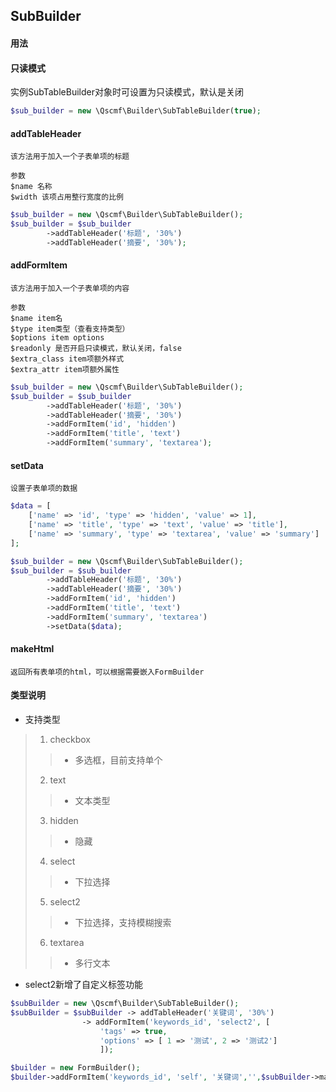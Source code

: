 ## SubBuilder

#### 用法

#### 只读模式
实例SubTableBuilder对象时可设置为只读模式，默认是关闭
```php
$sub_builder = new \Qscmf\Builder\SubTableBuilder(true);
```

#### addTableHeader
```blade
该方法用于加入一个子表单项的标题

参数
$name 名称
$width 该项占用整行宽度的比例
```
```php
$sub_builder = new \Qscmf\Builder\SubTableBuilder();
$sub_builder = $sub_builder
        ->addTableHeader('标题', '30%')
        ->addTableHeader('摘要', '30%');
```

#### addFormItem
```blade
该方法用于加入一个子表单项的内容

参数
$name item名
$type item类型（查看支持类型）
$options item options
$readonly 是否开启只读模式，默认关闭，false
$extra_class item项额外样式
$extra_attr item项额外属性
```
```php
$sub_builder = new \Qscmf\Builder\SubTableBuilder();
$sub_builder = $sub_builder
        ->addTableHeader('标题', '30%')
        ->addTableHeader('摘要', '30%')
        ->addFormItem('id', 'hidden')
        ->addFormItem('title', 'text')
        ->addFormItem('summary', 'textarea');
```

#### setData
```blade
设置子表单项的数据
```
```php
$data = [
    ['name' => 'id', 'type' => 'hidden', 'value' => 1],
    ['name' => 'title', 'type' => 'text', 'value' => 'title'],
    ['name' => 'summary', 'type' => 'textarea', 'value' => 'summary']
];

$sub_builder = new \Qscmf\Builder\SubTableBuilder();
$sub_builder = $sub_builder
        ->addTableHeader('标题', '30%')
        ->addTableHeader('摘要', '30%')
        ->addFormItem('id', 'hidden')
        ->addFormItem('title', 'text')
        ->addFormItem('summary', 'textarea')
        ->setData($data);
```

#### makeHtml
```blade
返回所有表单项的html，可以根据需要嵌入FormBuilder
```

#### 类型说明

+ 支持类型
> 1. checkbox
>> + 多选框，目前支持单个
> 2. text
>> + 文本类型
> 3. hidden
>> + 隐藏
> 4. select
>> + 下拉选择
> 5. select2
>> + 下拉选择，支持模糊搜索
> 6. textarea
>> + 多行文本

+ select2新增了自定义标签功能
```php
$subBuilder = new \Qscmf\Builder\SubTableBuilder();
$subBuilder = $subBuilder -> addTableHeader('关键词', '30%')
                -> addFormItem('keywords_id', 'select2', [
                    'tags' => true,
                    'options' => [ 1 => '测试', 2 => '测试2']
                    ]);

$builder = new FormBuilder();
$builder->addFormItem('keywords_id', 'self', '关键词','',$subBuilder->makeHtml());
```